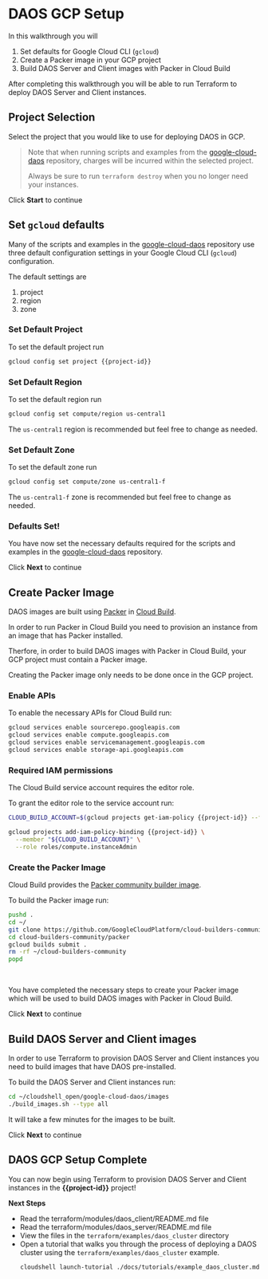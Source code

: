 # DAOS GCP Setup

In this walkthrough you will

1. Set defaults for Google Cloud CLI (```gcloud```)
2. Create a Packer image in your GCP project
3. Build DAOS Server and Client images with Packer in Cloud Build

After completing this walkthrough you will be able to run Terraform to deploy DAOS Server and Client instances.

## Project Selection

Select the project that you would like to use for deploying DAOS in GCP.

<walkthrough-project-setup billing="true"></walkthrough-project-billing-setup>

> Note that when running scripts and examples from the [google-cloud-daos](https://github.com/daos-stack/google-cloud-daos) repository, charges will be
> incurred within the selected project.
>
> Always be sure to run ```terraform destroy``` when you no longer need your instances.

Click **Start** to continue

## Set ```gcloud``` defaults

Many of the scripts and examples in the [google-cloud-daos](https://github.com/daos-stack/google-cloud-daos) repository use three default configuration settings in your Google Cloud CLI (```gcloud```) configuration.

The default settings are

1. project
2. region
3. zone


### Set Default Project

To set the default project run

```bash
gcloud config set project {{project-id}}
```

### Set Default Region

To set the default region run

```bash
gcloud config set compute/region us-central1
```

The ```us-central1``` region is recommended but feel free to change as needed.

### Set Default Zone

To set the default zone run

```bash
gcloud config set compute/zone us-central1-f
```

The ```us-central1-f``` zone is recommended but feel free to change as needed.

### Defaults Set!

You have now set the necessary defaults required for the scripts and examples in the [google-cloud-daos](https://github.com/daos-stack/google-cloud-daos) repository.

Click **Next** to continue

## Create Packer Image

DAOS images are built using [Packer](https://www.packer.io/) in [Cloud Build](https://cloud.google.com/build).

In order to run Packer in Cloud Build you need to provision an instance from an image that has Packer installed.

Therfore, in order to build DAOS images with Packer in Cloud Build, your GCP project must contain a Packer image.

Creating the Packer image only needs to be done once in the GCP project.

### Enable APIs

To enable the necessary APIs for Cloud Build run:

```bash
gcloud services enable sourcerepo.googleapis.com
gcloud services enable compute.googleapis.com
gcloud services enable servicemanagement.googleapis.com
gcloud services enable storage-api.googleapis.com
```

### Required IAM permissions

The Cloud Build service account requires the editor role.

To grant the editor role to the service account run:

```bash
CLOUD_BUILD_ACCOUNT=$(gcloud projects get-iam-policy {{project-id}} --filter="(bindings.role:roles/cloudbuild.builds.builder)" --flatten="bindings[].members" --format="value(bindings.members[])")

gcloud projects add-iam-policy-binding {{project-id}} \
  --member "${CLOUD_BUILD_ACCOUNT}" \
  --role roles/compute.instanceAdmin
```

### Create the Packer Image

Cloud Build provides the [Packer community builder image](https://github.com/GoogleCloudPlatform/cloud-builders-community/tree/master/packer).

To build the Packer image run:

```bash
pushd .
cd ~/
git clone https://github.com/GoogleCloudPlatform/cloud-builders-community.git
cd cloud-builders-community/packer
gcloud builds submit .
rm -rf ~/cloud-builders-community
popd
```

<br>

You have completed the necessary steps to create your Packer image which will be used to build DAOS images with Packer in Cloud Build.

Click **Next** to continue

## Build DAOS Server and Client images

In order to use Terraform to provision DAOS Server and Client instances you need to build images that have DAOS pre-installed.

To build the DAOS Server and Client instances run:

```bash
cd ~/cloudshell_open/google-cloud-daos/images
./build_images.sh --type all
```

It will take a few minutes for the images to be built.

Click **Next** to continue

## DAOS GCP Setup Complete

<walkthrough-conclusion-trophy></walkthrough-conclusion-trophy>

You can now begin using Terraform to provision DAOS Server and Client instances in the **{{project-id}}** project!

**Next Steps**

- Read the <walkthrough-editor-open-file filePath="terraform/modules/daos_client/README.md">terraform/modules/daos_client/README.md</walkthrough-editor-open-file> file
- Read the <walkthrough-editor-open-file filePath="terraform/modules/daos_server/README.md">terraform/modules/daos_server/README.md</walkthrough-editor-open-file> file
- View the files in the ```terraform/examples/daos_cluster``` directory
- Open a tutorial that walks you through the process of deploying a DAOS cluster using the ```terraform/examples/daos_cluster``` example.
   ```bash
   cloudshell launch-tutorial ./docs/tutorials/example_daos_cluster.md
   ```
